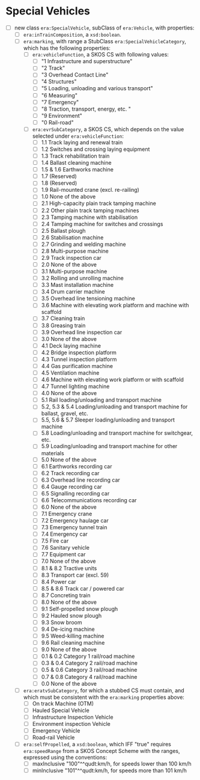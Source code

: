 # Special Vehicles

- [ ] new class `era:SpecialVehicle`, subClass of `era:Vehicle`, with properties:
  - [ ] `era:inTrainComposition`, a `xsd:boolean`.
  - [ ] `era:marking`, with range a StubClass `era:SpecialVehicleCategory`, which has the following properties:
    - [ ] `era:vehicleFunction`, a SKOS CS with following values:
      - [ ] "1 Infrastructure and superstructure"
      - [ ] "2 Track"
      - [ ] "3 Overhead Contact Line"
      - [ ] "4 Structures"
      - [ ] "5 Loading, unloading and various transport"
      - [ ] "6 Measuring"
      - [ ] "7 Emergency"
      - [ ] "8 Traction, transport, energy, etc. "
      - [ ] "9 Environment"
      - [ ] "0 Rail-road"
    - [ ] `era:evrSubCategory`, a SKOS CS, which depends on the value selected under `era:vehicleFunction`:
      - [ ] 1.1 Track laying and renewal train
      - [ ] 1.2 Switches and crossing laying equipment
      - [ ] 1.3 Track rehabilitation train
      - [ ] 1.4 Ballast cleaning machine
      - [ ] 1.5 & 1.6 Earthworks machine
      - [ ] 1.7 (Reserved)
      - [ ] 1.8 (Reserved)
      - [ ] 1.9 Rail-mounted crane (excl. re-railing)
      - [ ] 1.0 None of the above
      - [ ] 2.1 High-capacity plain track tamping machine
      - [ ] 2.2 Other plain track tamping machines
      - [ ] 2.3 Tamping machine with stabilisation
      - [ ] 2.4 Tamping machine for switches and crossings
      - [ ] 2.5 Ballast plough
      - [ ] 2.6 Stabilisation machine
      - [ ] 2.7 Grinding and welding machine
      - [ ] 2.8 Multi-purpose machine
      - [ ] 2.9 Track inspection car
      - [ ] 2.0 None of the above
      - [ ] 3.1 Multi-purpose machine
      - [ ] 3.2 Rolling and unrolling machine
      - [ ] 3.3 Mast installation machine
      - [ ] 3.4 Drum carrier machine
      - [ ] 3.5 Overhead line tensioning machine
      - [ ] 3.6 Machine with elevating work platform and machine with scaffold
      - [ ] 3.7 Cleaning train
      - [ ] 3.8 Greasing train
      - [ ] 3.9 Overhead line inspection car
      - [ ] 3.0 None of the above
      - [ ] 4.1 Deck laying machine
      - [ ] 4.2 Bridge inspection platform
      - [ ] 4.3 Tunnel inspection platform
      - [ ] 4.4 Gas purification machine
      - [ ] 4.5 Ventilation machine
      - [ ] 4.6 Machine with elevating work platform or with scaffold
      - [ ] 4.7 Tunnel lighting machine
      - [ ] 4.0 None of the above
      - [ ] 5.1 Rail loading/unloading and transport machine
      - [ ] 5.2, 5.3 & 5.4 Loading/unloading and transport machine for ballast, gravel, etc.
      - [ ] 5.5, 5.6 & 5.7 Sleeper loading/unloading and transport machine
      - [ ] 5.8 Loading/unloading and transport machine for switchgear, etc.
      - [ ] 5.9 Loading/unloading and transport machine for other materials
      - [ ] 5.0 None of the above
      - [ ] 6.1 Earthworks recording car
      - [ ] 6.2 Track recording car
      - [ ] 6.3 Overhead line recording car
      - [ ] 6.4 Gauge recording car
      - [ ] 6.5 Signalling recording car
      - [ ] 6.6 Telecommunications recording car
      - [ ] 6.0 None of the above
      - [ ] 7.1 Emergency crane
      - [ ] 7.2 Emergency haulage car
      - [ ] 7.3 Emergency tunnel train
      - [ ] 7.4 Emergency car
      - [ ] 7.5 Fire car
      - [ ] 7.6 Sanitary vehicle
      - [ ] 7.7 Equipment car
      - [ ] 7.0 None of the above
      - [ ] 8.1 & 8.2 Tractive units
      - [ ] 8.3 Transport car (excl. 59)
      - [ ] 8.4 Power car
      - [ ] 8.5 & 8.6 Track car / powered car
      - [ ] 8.7 Concreting train
      - [ ] 8.0 None of the above
      - [ ] 9.1 Self-propelled snow plough
      - [ ] 9.2 Hauled snow plough
      - [ ] 9.3 Snow broom
      - [ ] 9.4 De-icing machine
      - [ ] 9.5 Weed-killing machine
      - [ ] 9.6 Rail cleaning machine
      - [ ] 9.0 None of the above
      - [ ] 0.1 & 0.2 Category 1 rail/road machine
      - [ ] 0.3 & 0.4 Category 2 rail/road machine
      - [ ] 0.5 & 0.6 Category 3 rail/road machine
      - [ ] 0.7 & 0.8 Category 4 rail/road machine
      - [ ] 0.0 None of the above
  - [ ] `era:eratvSubCategory`, for which a stubbed CS must contain, and which must be consistent with the `era:marking` properties above:
    - [ ] On track Machine (OTM)
    - [ ] Hauled Special Vehicle
    - [ ] Infrastructure Inspection Vehicle
    - [ ] Environment inspection Vehicle
    - [ ] Emergency Vehicle
    - [ ] Road-rail Vehicle
  - [ ] `era:selfPropelled`, a `xsd:boolean`, which IFF "true" requires `era:speedRange` from a SKOS Concept Scheme with the ranges, expressed using the conventions:
    - [ ] maxInclusive "100"^^qudt:km/h, for speeds lower than 100 km/h
    - [ ] minInclusive "101"^^qudt:km/h, for speeds more than 101 km/h
